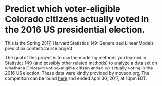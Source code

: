 # Predict which voter-eligible Colorado citizens actually voted in the 2016 US presidential election.

This is the Spring 2017, Harvard Statistics 149: Generalized Linear Models prediction contest/course project.

The goal of this project is to use the modeling methods you learned in Statistics 149 (and possibly other related methods) to analyze a data set on whether a Colorado voting-eligible citizen ended up actually voting in the 2016 US election. These data were kindly provided by moveon.org. The competition can be found [here](inclass.kaggle.com/c/who-voted) and ended April 30, 2017, at 10pm EDT.
